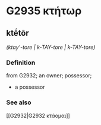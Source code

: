 # G2935 κτήτωρ

## ktḗtōr

_(ktay'-tore | k-TAY-tore | k-TAY-tore)_

### Definition

from G2932; an owner; possessor; 

- a possessor

### See also

[[G2932|G2932 κτάομαι]]
